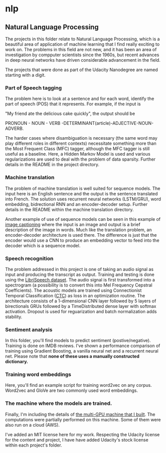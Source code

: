 # nlp
## Natural Language Processing

The projects in this folder relate to Natural Language Processing,
which is a beautiful area of application of machine learning that I
find really exciting to work on.  The problems in this field are not
new, and it has been an area of investigation by compputer scientists
since the 1960s, but recent advances in deep neural networks have
driven considerable advancement in the field.

The projects that were done as part of the Udacity Nanodegree are
named starting with a digit.

### Part of Speech tagging

The problem here is to look at a sentence and for each word, identify
the part of speech (POS) that it represents.  For example, if the
input is

"My friend ate the delicious cake quickly", the output should be

PRONOUN - NOUN - VERB -DETERMINANT(article)-ADJECTIVE-NOUN-ADVERB.

The harder cases where disambiguation is necessary (the same word may
play different roles in different contexts) necessitate something more
than the Most Frequent Class (MFC) tagger, although the MFC tagger is
still useful as a baseline.  Here, a Hidden Markov Model is used and
various regularizations are used to deal with the problem of data
sparsity. Further details in the README in the project directory.

### Machine translation

The problem of machine translation is well suited for sequence models.
The input here is an English sentence and the output is the sentence
translated into French.  The solution uses recurrent neural networks
(LSTM/GRU), word embedding, bidrectional RNN and an encoder-decoder
setup.  Further details in the README within the machine translation
directory.

Another example of use of sequence models can be seen in this example
of [image
captioning](https://github.com/gotamist/vision/tree/master/image_captioning)
where the input is an image and output is a brief description of the
image in words.  Much like the translation problem, an encoder-decoder
architecture is used there.  The difference is just that the encoder
would use a CNN to produce an embedding vector to feed into the
decoder which is a sequence model.


### Speech recognition

The problem addressed in this project is one of taking an audio signal
as input and producing the transcript as output. Training and testing
is done using the [LibriSpeech
dataset](http://www.openslr.org/12/). The audio signal is first
transformed into a spectrogram (a possibility is to convert this into
Mel Frequency Cepstral Coefficients).  The acoustic models are trained
using Connectionist Temporal Classification
([CTC](http://www.cs.toronto.edu/~graves/icml_2006.pdf)) as loss in an
optimization routine. The architecture consists of a 1-dimensional CNN
layer followed by 5 layers of birectionals GRUs followed by a
TimeDistributed dense layer with softmax activation.  Dropout is used
for reguarization and batch normalization adds stability.

### Sentiment analysis

In this folder, you'll find models to predict sentiment
(postive/negative). Training is done on IMDB reviews.  I've shown a performance comparison of training using Gradient Boosting, a vanilla neural net and a recurrent neural net.  Please note that **none of these uses a manually constructed dictionary.**

### Training word embeddings

Here, you'll find an example script for training word2vec on any
corpus.  Word2vec and GloVe are two commonly used word embeddings.

### The machine where the models are trained. 

Finally, I'm including the details of [the multi-GPU machine that I
built](https://github.com/gotamist/other_machine_learning/tree/master/deep-learning-machine). The
computations were partially performed on this machine. Some of them
were also run on a cloud (AWS).

I've added an MIT license here for my work.  Respecting the Udacity
license for the content and project, I have have added Udacity's stock
license within each project's folder.
